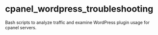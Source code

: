 # cpanel_wordpress_troubleshooting
Bash scripts to analyze traffic and examine WordPress plugin usage for cpanel servers.
